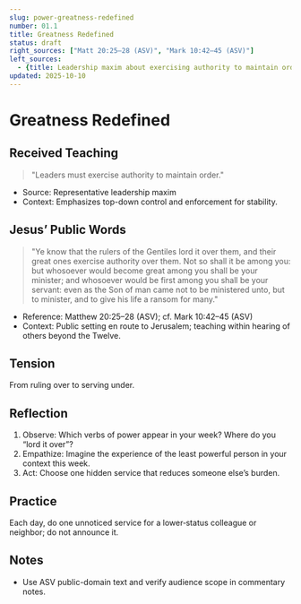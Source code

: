 ```yaml
---
slug: power-greatness-redefined
number: 01.1
title: Greatness Redefined
status: draft
right_sources: ["Matt 20:25–28 (ASV)", "Mark 10:42–45 (ASV)"]
left_sources:
  - {title: Leadership maxim about exercising authority to maintain order, type: paraphrase}
updated: 2025-10-10
---
```


# Greatness Redefined

## Received Teaching
> "Leaders must exercise authority to maintain order."
- Source: Representative leadership maxim
- Context: Emphasizes top-down control and enforcement for stability.

## Jesus’ Public Words
> "Ye know that the rulers of the Gentiles lord it over them, and their great ones exercise authority over them. Not so shall it be among you: but whosoever would become great among you shall be your minister; and whosoever would be first among you shall be your servant: even as the Son of man came not to be ministered unto, but to minister, and to give his life a ransom for many."
- Reference: Matthew 20:25–28 (ASV); cf. Mark 10:42–45 (ASV)
- Context: Public setting en route to Jerusalem; teaching within hearing of others beyond the Twelve.

## Tension
From ruling over to serving under.

## Reflection
1. Observe: Which verbs of power appear in your week? Where do you “lord it over”? 
2. Empathize: Imagine the experience of the least powerful person in your context this week.
3. Act: Choose one hidden service that reduces someone else’s burden.

## Practice
Each day, do one unnoticed service for a lower‑status colleague or neighbor; do not announce it.

## Notes
- Use ASV public-domain text and verify audience scope in commentary notes.